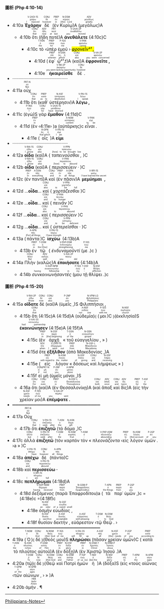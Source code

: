 #### 圖析 (Php 4:10-14)

- <rt>4:10a</rt> <RUBY><ruby><ruby><strong>Ἐχάρην</strong><rt>I rejoiced</rt></ruby><rt>χαίρω</rt></ruby><rt>V-2AOI-1S</rt></RUBY> <RUBY><ruby><ruby>δὲ<rt>however</rt></ruby><rt>δέ</rt></ruby><rt>CONJ</rt></RUBY> (<RUBY><ruby><ruby>ἐν<rt>in</rt></ruby><rt>ἐν</rt></ruby><rt>PREP</rt></RUBY> <RUBY><ruby><ruby>Κυρίῳ<rt>[the] Lord</rt></ruby><rt>κύριος</rt></ruby><rt>N-DSM</rt></RUBY>)A (<RUBY><ruby><ruby>μεγάλως<rt>greatly</rt></ruby><rt>μεγάλως</rt></ruby><rt>ADV</rt></RUBY>)A
	- <rt>4:10b</rt> <RUBY><ruby><ruby>ὅτι<rt>that</rt></ruby><rt>ὅτι</rt></ruby><rt>CONJ</rt></RUBY> (<RUBY><ruby><ruby>ἤδη<rt>now</rt></ruby><rt>ἤδη</rt></ruby><rt>ADV</rt></RUBY> <RUBY><ruby><ruby>ποτὲ<rt>at last</rt></ruby><rt>ποτέ</rt></ruby><rt>PRT</rt></RUBY>)A <RUBY><ruby><ruby><strong>ἀνεθάλετε</strong><rt>you revived</rt></ruby><rt>ἀναθάλλω</rt></ruby><rt>V-2AAI-2P</rt></RUBY> {<rt>4:10c</rt>}C
		- <rt>4:10c</rt> <RUBY><ruby><ruby>τὸ<rt>the</rt></ruby><rt>ὁ</rt></ruby><rt>T-ASN</rt></RUBY> ‹<RUBY><ruby><ruby>ὑπὲρ<rt>for</rt></ruby><rt>ὑπέρ</rt></ruby><rt>PREP</rt></RUBY> <RUBY><ruby><ruby>ἐμοῦ<rt>me</rt></ruby><rt>ἐγώ</rt></ruby><rt>P-1GS</rt></RUBY> › <RUBY><ruby><ruby><mark><em>φρονεῖν°¹ ,</em></mark><rt>caring</rt></ruby><rt>φρονέω</rt></ruby><rt>V-PAN</rt></RUBY>
			- <rt>4:10d</rt> (<RUBY><ruby><ruby>ἐφ᾽<rt>wherein</rt></ruby><rt>ἐπί</rt></ruby><rt>PREP</rt></RUBY> <RUBY><ruby><ruby>ᾧ°¹⮥<rt>which</rt></ruby><rt>ὅς, ἥ</rt></ruby><rt>R-DSN</rt></RUBY>)A (<RUBY><ruby><ruby>καὶ<rt>also</rt></ruby><rt>καί</rt></ruby><rt>CONJ</rt></RUBY>)A <RUBY><ruby><ruby><strong>ἐφρονεῖτε ,</strong><rt>you were concerned</rt></ruby><rt>φρονέω</rt></ruby><rt>V-IAI-2P</rt></RUBY> 
			- <rt>4:10e</rt> <RUBY><ruby><ruby><strong>ἠκαιρεῖσθε</strong><rt>you were lacking opportunity</rt></ruby><rt>ἀκαιρέω</rt></ruby><rt>V-INI-2P</rt></RUBY> <RUBY><ruby><ruby>δέ .<rt>however</rt></ruby><rt>δέ</rt></ruby><rt>CONJ</rt></RUBY> 
- ·············································
- <rt>4:11a</rt> <RUBY><ruby><ruby>οὐχ<rt>Not</rt></ruby><rt>οὐ</rt></ruby><rt>PRT-N</rt></RUBY> 
	- <rt>4:11b</rt> <RUBY><ruby><ruby>ὅτι<rt>that</rt></ruby><rt>ὅτι</rt></ruby><rt>CONJ</rt></RUBY> (<RUBY><ruby><ruby>καθ᾽<rt>as to</rt></ruby><rt>κατά</rt></ruby><rt>PREP</rt></RUBY> <RUBY><ruby><ruby>ὑστέρησιν<rt>destitution</rt></ruby><rt>ὑστέρησις</rt></ruby><rt>N-ASF</rt></RUBY>)A <RUBY><ruby><ruby><strong>λέγω ,</strong><rt>I speak</rt></ruby><rt>λέγω</rt></ruby><rt>V-PAI-1S</rt></RUBY> 
- <rt>4:11c</rt> (<RUBY><ruby><ruby>ἐγὼ<rt>I</rt></ruby><rt>ἐγώ</rt></ruby><rt>P-1NS</rt></RUBY>)S <RUBY><ruby><ruby>γὰρ<rt>for</rt></ruby><rt>γάρ</rt></ruby><rt>CONJ</rt></RUBY> <RUBY><ruby><ruby><strong>ἔμαθον</strong><rt>have learned</rt></ruby><rt>μανθάνω</rt></ruby><rt>V-2AAI-1S</rt></RUBY> {<rt>4:11d</rt>}C
	- <rt>4:11d</rt> (<RUBY><ruby><ruby>ἐν<rt>in</rt></ruby><rt>ἐν</rt></ruby><rt>PREP</rt></RUBY> ‹<rt>4:11e</rt>› )a (<RUBY><ruby><ruby>αὐτάρκης<rt>content</rt></ruby><rt>αὐτάρκης</rt></ruby><rt>A-NSM</rt></RUBY>)c <RUBY><ruby><ruby><em>εἶναι .</em><rt>to be</rt></ruby><rt>εἰμί</rt></ruby><rt>V-PAN</rt></RUBY>
		- <rt>4:11e</rt> (<RUBY><ruby><ruby>οἷς<rt>that which</rt></ruby><rt>ὅς, ἥ</rt></ruby><rt>R-DPN</rt></RUBY>)A <RUBY><ruby><ruby><strong>εἰμι</strong><rt>I am</rt></ruby><rt>εἰμί</rt></ruby><rt>V-PAI-1S</rt></RUBY>
- ·············································
- <rt>4:12a</rt> <RUBY><ruby><ruby><strong>οἶδα</strong><rt>I know</rt></ruby><rt>εἴδω</rt></ruby><rt>V-RAI-1S</rt></RUBY> (<RUBY><ruby><ruby>καὶ<rt>also</rt></ruby><rt>καί</rt></ruby><rt>CONJ</rt></RUBY>)A { <RUBY><ruby><ruby><em>ταπεινοῦσθαι ,</em><rt>[how] to be brought low</rt></ruby><rt>ταπεινόω</rt></ruby><rt>V-PPN</rt></RUBY> }C 
- <rt>4:12b</rt> <RUBY><ruby><ruby><strong>οἶδα</strong><rt>I know</rt></ruby><rt>εἴδω</rt></ruby><rt>V-RAI-1S</rt></RUBY> (<RUBY><ruby><ruby>καὶ<rt>also</rt></ruby><rt>καί</rt></ruby><rt>CONJ</rt></RUBY>)A { <RUBY><ruby><ruby><em>περισσεύειν ·</em><rt>[how] to abound</rt></ruby><rt>περισσεύω</rt></ruby><rt>V-PAN</rt></RUBY> }C
- <rt>4:12c</rt> (<RUBY><ruby><ruby>ἐν<rt>In</rt></ruby><rt>ἐν</rt></ruby><rt>PREP</rt></RUBY> <RUBY><ruby><ruby>παντὶ<rt>everything</rt></ruby><rt>πᾶς</rt></ruby><rt>A-DSN</rt></RUBY>)A <RUBY><ruby><ruby>καὶ<rt>and</rt></ruby><rt>καί</rt></ruby><rt>CONJ</rt></RUBY> (<RUBY><ruby><ruby>ἐν<rt>in</rt></ruby><rt>ἐν</rt></ruby><rt>PREP</rt></RUBY> <RUBY><ruby><ruby>πᾶσιν<rt>all things</rt></ruby><rt>πᾶς</rt></ruby><rt>A-DPN</rt></RUBY>)A <RUBY><ruby><ruby><strong>μεμύημαι ,</strong><rt>I have learned the secret</rt></ruby><rt>μυέω</rt></ruby><rt>V-RPI-1S</rt></RUBY> 
- <rt>4:12d</rt> ...<strong>οἶδα</strong>... <RUBY><ruby><ruby>καὶ<rt>also</rt></ruby><rt>καί</rt></ruby><rt>CONJ</rt></RUBY> { <RUBY><ruby><ruby><em>χορτάζεσθαι</em><rt>to be full</rt></ruby><rt>χορτάζω</rt></ruby><rt>V-PPN</rt></RUBY> }C
- <rt>4:12e</rt> ...<strong>οἶδα</strong>... <RUBY><ruby><ruby>καὶ<rt>and</rt></ruby><rt>καί</rt></ruby><rt>CONJ</rt></RUBY> { <RUBY><ruby><ruby><em>πεινᾶν</em><rt>to hunger</rt></ruby><rt>πεινάω</rt></ruby><rt>V-PAN</rt></RUBY> }C
- <rt>4:12f</rt> ...<strong>οἶδα</strong>... <RUBY><ruby><ruby>καὶ<rt>also</rt></ruby><rt>καί</rt></ruby><rt>CONJ</rt></RUBY> { <RUBY><ruby><ruby><em>περισσεύειν</em><rt>to abound</rt></ruby><rt>περισσεύω</rt></ruby><rt>V-PAN</rt></RUBY> }C
- <rt>4:12g</rt> ...<strong>οἶδα</strong>... <RUBY><ruby><ruby>καὶ<rt>and</rt></ruby><rt>καί</rt></ruby><rt>CONJ</rt></RUBY> { <RUBY><ruby><ruby><em>ὑστερεῖσθαι ·</em><rt>to be deficient</rt></ruby><rt>ὑστερέω</rt></ruby><rt>V-PPN</rt></RUBY> }C
- <rt>4:13a</rt> (<RUBY><ruby><ruby>πάντα<rt>[For] all things</rt></ruby><rt>πᾶς</rt></ruby><rt>A-APN</rt></RUBY>)C <RUBY><ruby><ruby><strong>ἰσχύω</strong><rt>I have strength</rt></ruby><rt>ἰσχύω</rt></ruby><rt>V-PAI-1S</rt></RUBY> (<rt>4:13b</rt>)A
	- <rt>4:13b</rt> <RUBY><ruby><ruby>ἐν<rt>in</rt></ruby><rt>ἐν</rt></ruby><rt>PREP</rt></RUBY> <RUBY><ruby><ruby>τῷ<rt>the [One]</rt></ruby><rt>ὁ</rt></ruby><rt>T-DSM</rt></RUBY> { <RUBY><ruby><ruby><em>ἐνδυναμοῦντί</em><rt>strengthening</rt></ruby><rt>ἐνδυναμόω</rt></ruby><rt>V-PAP-DSM</rt></RUBY> (<RUBY><ruby><ruby>με .<rt>me</rt></ruby><rt>ἐγώ</rt></ruby><rt>P-1AS</rt></RUBY>)c }
- <rt>4:14a</rt> <RUBY><ruby><ruby>Πλὴν<rt>But</rt></ruby><rt>πλήν</rt></ruby><rt>CONJ</rt></RUBY> (<RUBY><ruby><ruby>καλῶς<rt>well</rt></ruby><rt>καλῶς</rt></ruby><rt>ADV</rt></RUBY>)A <RUBY><ruby><ruby><strong>ἐποιήσατε</strong><rt>you did</rt></ruby><rt>ποιέω</rt></ruby><rt>V-AAI-2P</rt></RUBY> {<rt>4:14b</rt>}A
	- <rt>4:14b</rt> <RUBY><ruby><ruby><em>συνκοινωνήσαντές</em><rt>having fellowship in</rt></ruby><rt>συγκοινωνέω</rt></ruby><rt>V-AAP-NPM</rt></RUBY> (<RUBY><ruby><ruby>μου<rt>my</rt></ruby><rt>ἐγώ</rt></ruby><rt>P-1GS</rt></RUBY> <RUBY><ruby><ruby>τῇ<rt>-</rt></ruby><rt>ὁ</rt></ruby><rt>T-DSF</rt></RUBY> <RUBY><ruby><ruby>θλίψει .<rt>affliction</rt></ruby><rt>θλῖψις</rt></ruby><rt>N-DSF</rt></RUBY>)c


#### 圖析 (Php 4:15-20)


- <rt>4:15a</rt> <RUBY><ruby><ruby><strong>οἴδατε</strong><rt>Know</rt></ruby><rt>εἴδω</rt></ruby><rt>V-RAI-2P</rt></RUBY> <RUBY><ruby><ruby>δὲ<rt>now</rt></ruby><rt>δέ</rt></ruby><rt>CONJ</rt></RUBY> (<RUBY><ruby><ruby>καὶ<rt>also</rt></ruby><rt>καί</rt></ruby><rt>CONJ</rt></RUBY>)A (<RUBY><ruby><ruby>ὑμεῖς ,<rt>you</rt></ruby><rt>σύ</rt></ruby><rt>P-2NP</rt></RUBY>)S <RUBY><ruby><ruby>Φιλιππήσιοι ,<rt>Philippians</rt></ruby><rt>Φιλιππήσιος</rt></ruby><rt>N-VPM-LG</rt></RUBY> 
	- <rt>4:15b</rt> <RUBY><ruby><ruby>ὅτι<rt>that</rt></ruby><rt>ὅτι</rt></ruby><rt>CONJ</rt></RUBY> (<rt>4:15c</rt>)A {<rt>4:15d</rt>}A (<RUBY><ruby><ruby>οὐδεμία<rt>not one</rt></ruby><rt>οὐδείς</rt></ruby><rt>A-NSF</rt></RUBY>)⦇ (<RUBY><ruby><ruby>μοι<rt>with me</rt></ruby><rt>ἐγώ</rt></ruby><rt>P-1DS</rt></RUBY>)C ⦈(<RUBY><ruby><ruby>ἐκκλησία<rt>church</rt></ruby><rt>ἐκκλησία</rt></ruby><rt>N-NSF</rt></RUBY>)S <RUBY><ruby><ruby><strong>ἐκοινώνησεν</strong><rt>had partnership</rt></ruby><rt>κοινωνέω</rt></ruby><rt>V-AAI-3S</rt></RUBY> (<rt>4:15e</rt>)A  (<rt>4:15f</rt>)A
		- <rt>4:15c</rt> (<RUBY><ruby><ruby>ἐν<rt>in</rt></ruby><rt>ἐν</rt></ruby><rt>PREP</rt></RUBY> <RUBY><ruby><ruby>ἀρχῇ<rt>[the] beginning</rt></ruby><rt>ἀρχή</rt></ruby><rt>N-DSF</rt></RUBY> « <RUBY><ruby><ruby>τοῦ<rt>of the</rt></ruby><rt>ὁ</rt></ruby><rt>T-GSN</rt></RUBY> <RUBY><ruby><ruby>εὐαγγελίου ,<rt>gospel</rt></ruby><rt>εὐαγγέλιον</rt></ruby><rt>N-GSN</rt></RUBY> » )
		- <rt>4:15d</rt> <RUBY><ruby><ruby>ὅτε<rt>when</rt></ruby><rt>ὅτε</rt></ruby><rt>ADV</rt></RUBY> <RUBY><ruby><ruby><strong>ἐξῆλθον</strong><rt>I went out</rt></ruby><rt>ἐξέρχομαι</rt></ruby><rt>V-2AAI-1S</rt></RUBY> (<RUBY><ruby><ruby>ἀπὸ<rt>from</rt></ruby><rt>ἀπό</rt></ruby><rt>PREP</rt></RUBY> <RUBY><ruby><ruby>Μακεδονίας ,<rt>Macedonia</rt></ruby><rt>Μακεδονία</rt></ruby><rt>N-GSF-L</rt></RUBY>)A
		- <rt>4:15e</rt> (<RUBY><ruby><ruby>εἰς<rt>with regard to</rt></ruby><rt>εἰς</rt></ruby><rt>PREP</rt></RUBY> <RUBY><ruby><ruby>λόγον<rt>the matter</rt></ruby><rt>λόγος</rt></ruby><rt>N-ASM</rt></RUBY> « <RUBY><ruby><ruby>δόσεως<rt>of giving</rt></ruby><rt>δόσις</rt></ruby><rt>N-GSF</rt></RUBY> <RUBY><ruby><ruby>καὶ<rt>and</rt></ruby><rt>καί</rt></ruby><rt>CONJ</rt></RUBY> <RUBY><ruby><ruby>λήμψεως<rt>receiving</rt></ruby><rt>λῆψις</rt></ruby><rt>N-GSF</rt></RUBY> » )
		- <rt>4:15f</rt> <RUBY><ruby><ruby>εἰ<rt>if</rt></ruby><rt>εἰ</rt></ruby><rt>CONJ</rt></RUBY> <RUBY><ruby><ruby>μὴ<rt>not</rt></ruby><rt>μή</rt></ruby><rt>PRT-N</rt></RUBY> (<RUBY><ruby><ruby>ὑμεῖς<rt>you</rt></ruby><rt>σύ</rt></ruby><rt>P-2NP</rt></RUBY> <RUBY><ruby><ruby>μόνοι ,<rt>alone</rt></ruby><rt>μόνος</rt></ruby><rt>A-NPM</rt></RUBY>)S
	- <rt>4:16a</rt> <RUBY><ruby><ruby>ὅτι<rt>For</rt></ruby><rt>ὅτι</rt></ruby><rt>CONJ</rt></RUBY> (<RUBY><ruby><ruby>καὶ<rt>even</rt></ruby><rt>καί</rt></ruby><rt>CONJ</rt></RUBY>)A (<RUBY><ruby><ruby>ἐν<rt>in</rt></ruby><rt>ἐν</rt></ruby><rt>PREP</rt></RUBY> <RUBY><ruby><ruby>Θεσσαλονίκῃ<rt>Thessalonica</rt></ruby><rt>Θεσσαλονίκη</rt></ruby><rt>N-DSF-L</rt></RUBY>)A (<RUBY><ruby><ruby>καὶ<rt>both</rt></ruby><rt>καί</rt></ruby><rt>CONJ</rt></RUBY> <RUBY><ruby><ruby>ἅπαξ<rt>once</rt></ruby><rt>ἅπαξ</rt></ruby><rt>ADV</rt></RUBY> <RUBY><ruby><ruby>καὶ<rt>and</rt></ruby><rt>καί</rt></ruby><rt>CONJ</rt></RUBY> <RUBY><ruby><ruby>δὶς<rt>twice</rt></ruby><rt>δίς</rt></ruby><rt>ADV</rt></RUBY>)A (<RUBY><ruby><ruby>εἰς<rt>for</rt></ruby><rt>εἰς</rt></ruby><rt>PREP</rt></RUBY> <RUBY><ruby><ruby>τὴν<rt>the</rt></ruby><rt>ὁ</rt></ruby><rt>T-ASF</rt></RUBY> <RUBY><ruby><ruby>χρείαν<rt>needs</rt></ruby><rt>χρεία</rt></ruby><rt>N-ASF</rt></RUBY> <RUBY><ruby><ruby>μοι<rt>of me</rt></ruby><rt>ἐγώ</rt></ruby><rt>P-1DS</rt></RUBY>)A <RUBY><ruby><ruby><strong>ἐπέμψατε .</strong><rt>you sent</rt></ruby><rt>πέμπω</rt></ruby><rt>V-AAI-2P</rt></RUBY> 
- ═════════════════════════════
- <rt>4:17a</rt> <RUBY><ruby><ruby>Οὐχ<rt>Not</rt></ruby><rt>οὐ</rt></ruby><rt>PRT-N</rt></RUBY> 
	- <rt>4:17b</rt> <RUBY><ruby><ruby>ὅτι<rt>that</rt></ruby><rt>ὅτι</rt></ruby><rt>CONJ</rt></RUBY> <RUBY><ruby><ruby><strong>ἐπιζητῶ</strong><rt>I seek after</rt></ruby><rt>ἐπιζητέω</rt></ruby><rt>V-PAI-1S</rt></RUBY> (<RUBY><ruby><ruby>τὸ<rt>the</rt></ruby><rt>ὁ</rt></ruby><rt>T-ASN</rt></RUBY> <RUBY><ruby><ruby>δόμα ,<rt>gift</rt></ruby><rt>δόμα</rt></ruby><rt>N-ASN</rt></RUBY>)C 
- <rt>4:17c</rt> <RUBY><ruby><ruby>ἀλλὰ<rt>but</rt></ruby><rt>ἀλλά</rt></ruby><rt>CONJ</rt></RUBY> <RUBY><ruby><ruby><strong>ἐπιζητῶ</strong><rt>I seek after</rt></ruby><rt>ἐπιζητέω</rt></ruby><rt>V-PAI-1S</rt></RUBY> (<RUBY><ruby><ruby>τὸν<rt>the</rt></ruby><rt>ὁ</rt></ruby><rt>T-ASM</rt></RUBY> <RUBY><ruby><ruby>καρπὸν<rt>fruit</rt></ruby><rt>καρπός</rt></ruby><rt>N-ASM</rt></RUBY> <RUBY><ruby><ruby>τὸν<rt>-</rt></ruby><rt>ὁ</rt></ruby><rt>T-ASM</rt></RUBY> « <RUBY><ruby><ruby><em>πλεονάζοντα</em><rt>abounding</rt></ruby><rt>πλεονάζω</rt></ruby><rt>V-PAP-ASM</rt></RUBY> ‹<RUBY><ruby><ruby>εἰς<rt>to</rt></ruby><rt>εἰς</rt></ruby><rt>PREP</rt></RUBY> <RUBY><ruby><ruby>λόγον<rt>[the] account</rt></ruby><rt>λόγος</rt></ruby><rt>N-ASM</rt></RUBY> <RUBY><ruby><ruby>ὑμῶν .<rt>of you</rt></ruby><rt>σύ</rt></ruby><rt>P-2GP</rt></RUBY> ›a » )C
- <rt>4:18a</rt> <RUBY><ruby><ruby><strong>ἀπέχω</strong><rt>I have</rt></ruby><rt>ἀπέχω</rt></ruby><rt>V-PAI-1S</rt></RUBY> <RUBY><ruby><ruby>δὲ<rt>however</rt></ruby><rt>δέ</rt></ruby><rt>CONJ</rt></RUBY> (<RUBY><ruby><ruby>πάντα<rt>all things</rt></ruby><rt>πᾶς</rt></ruby><rt>A-APN</rt></RUBY>)C
- <rt>4:18b</rt> <RUBY><ruby><ruby>καὶ<rt>and</rt></ruby><rt>καί</rt></ruby><rt>CONJ</rt></RUBY> <RUBY><ruby><ruby><strong>περισσεύω ·</strong><rt>abound</rt></ruby><rt>περισσεύω</rt></ruby><rt>V-PAI-1S</rt></RUBY> 
- <rt>4:18c</rt> <RUBY><ruby><ruby><strong>πεπλήρωμαι</strong><rt>I am full</rt></ruby><rt>πληρόω</rt></ruby><rt>V-RPI-1S</rt></RUBY> {<rt>4:18d</rt>}A
	- <rt>4:18d</rt> <RUBY><ruby><ruby><em>δεξάμενος</em><rt>having received</rt></ruby><rt>δέχομαι</rt></ruby><rt>V-ADP-NSM</rt></RUBY> (<RUBY><ruby><ruby>παρὰ<rt>from</rt></ruby><rt>παρά</rt></ruby><rt>PREP</rt></RUBY> <RUBY><ruby><ruby>Ἐπαφροδίτου<rt>Epaphroditus</rt></ruby><rt>Ἐπαφρόδιτος</rt></ruby><rt>N-GSM-P</rt></RUBY>)a (<RUBY><ruby><ruby>τὰ<rt>the things</rt></ruby><rt>ὁ</rt></ruby><rt>T-APN</rt></RUBY> <RUBY><ruby><ruby>παρ᾽<rt>from</rt></ruby><rt>παρά</rt></ruby><rt>PREP</rt></RUBY> <RUBY><ruby><ruby>ὑμῶν ,<rt>you</rt></ruby><rt>σύ</rt></ruby><rt>P-2GP</rt></RUBY>)c =(<rt>4:18e</rt>)c =(<rt>4:18f</rt>)c
		- <rt>4:18e</rt> <RUBY><ruby><ruby>ὀσμὴν<rt>an odor</rt></ruby><rt>ὀσμή</rt></ruby><rt>N-ASF</rt></RUBY> <RUBY><ruby><ruby>εὐωδίας ,<rt>of a sweet smell</rt></ruby><rt>εὐωδία</rt></ruby><rt>N-GSF</rt></RUBY>
		- <rt>4:18f</rt> <RUBY><ruby><ruby>θυσίαν<rt>a sacrifice</rt></ruby><rt>θυσία</rt></ruby><rt>N-ASF</rt></RUBY> <RUBY><ruby><ruby>δεκτήν ,<rt>acceptable</rt></ruby><rt>δεκτός</rt></ruby><rt>A-ASF</rt></RUBY> <RUBY><ruby><ruby>εὐάρεστον<rt>well-pleasing</rt></ruby><rt>εὐάρεστος</rt></ruby><rt>A-ASF</rt></RUBY> ‹<RUBY><ruby><ruby>τῷ<rt>-</rt></ruby><rt>ὁ</rt></ruby><rt>T-DSM</rt></RUBY> <RUBY><ruby><ruby>Θεῷ .<rt>to God</rt></ruby><rt>θεός</rt></ruby><rt>N-DSM</rt></RUBY> ›
- ═════════════════════════════
- <rt>4:19a</rt> (<RUBY><ruby><ruby>Ὁ<rt>-</rt></ruby><rt>ὁ</rt></ruby><rt>T-NSM</rt></RUBY>)⦇ <RUBY><ruby><ruby>δὲ<rt>And</rt></ruby><rt>δέ</rt></ruby><rt>CONJ</rt></RUBY> ⦈(<RUBY><ruby><ruby>Θεός<rt>[the] God</rt></ruby><rt>θεός</rt></ruby><rt>N-NSM</rt></RUBY> <RUBY><ruby><ruby>μου<rt>of me</rt></ruby><rt>ἐγώ</rt></ruby><rt>P-1GS</rt></RUBY>)S <RUBY><ruby><ruby><strong>πληρώσει</strong><rt>will fill up</rt></ruby><rt>πληρόω</rt></ruby><rt>V-FAI-3S</rt></RUBY> (<RUBY><ruby><ruby>πᾶσαν<rt>all</rt></ruby><rt>πᾶς</rt></ruby><rt>A-ASF</rt></RUBY> <RUBY><ruby><ruby>χρείαν<rt>[the] needs</rt></ruby><rt>χρεία</rt></ruby><rt>N-ASF</rt></RUBY> <RUBY><ruby><ruby>ὑμῶν<rt>of you</rt></ruby><rt>σύ</rt></ruby><rt>P-2GP</rt></RUBY>)C (<RUBY><ruby><ruby>κατὰ<rt>according to</rt></ruby><rt>κατά</rt></ruby><rt>PREP</rt></RUBY> <RUBY><ruby><ruby>τὸ<rt>the</rt></ruby><rt>ὁ</rt></ruby><rt>T-ASN</rt></RUBY> <RUBY><ruby><ruby>πλοῦτος<rt>riches</rt></ruby><rt>πλοῦτος</rt></ruby><rt>N-ASN</rt></RUBY> <RUBY><ruby><ruby>αὐτοῦ<rt>of Him</rt></ruby><rt>αὐτός</rt></ruby><rt>P-GSM</rt></RUBY>)A (<RUBY><ruby><ruby>ἐν<rt>in</rt></ruby><rt>ἐν</rt></ruby><rt>PREP</rt></RUBY> <RUBY><ruby><ruby>δόξῃ<rt>glory</rt></ruby><rt>δόξα</rt></ruby><rt>N-DSF</rt></RUBY>)A (<RUBY><ruby><ruby>ἐν<rt>in</rt></ruby><rt>ἐν</rt></ruby><rt>PREP</rt></RUBY> <RUBY><ruby><ruby>Χριστῷ<rt>Christ</rt></ruby><rt>Χριστός</rt></ruby><rt>N-DSM-T</rt></RUBY> <RUBY><ruby><ruby>Ἰησοῦ .<rt>Jesus</rt></ruby><rt>Ἰησοῦς</rt></ruby><rt>N-DSM-P</rt></RUBY>)A
- <rt>4:20a</rt> (<RUBY><ruby><ruby>τῷ<rt>To</rt></ruby><rt>ὁ</rt></ruby><rt>T-DSM</rt></RUBY>)⦇ <RUBY><ruby><ruby>δὲ<rt>now</rt></ruby><rt>δέ</rt></ruby><rt>CONJ</rt></RUBY> ⦈(<RUBY><ruby><ruby>Θεῷ<rt>[the] God</rt></ruby><rt>θεός</rt></ruby><rt>N-DSM</rt></RUBY> <RUBY><ruby><ruby>καὶ<rt>and</rt></ruby><rt>καί</rt></ruby><rt>CONJ</rt></RUBY> <RUBY><ruby><ruby>Πατρὶ<rt>Father</rt></ruby><rt>πατήρ</rt></ruby><rt>N-DSM</rt></RUBY> <RUBY><ruby><ruby>ἡμῶν<rt>of us [is]</rt></ruby><rt>ἐγώ</rt></ruby><rt>P-1GP</rt></RUBY> <RUBY><ruby><ruby>ἡ<rt>[be] the</rt></ruby><rt>ὁ</rt></ruby><rt>T-NSF</rt></RUBY>)A (<RUBY><ruby><ruby>δόξα<rt>glory</rt></ruby><rt>δόξα</rt></ruby><rt>N-NSF</rt></RUBY>)S (<RUBY><ruby><ruby>εἰς<rt>to</rt></ruby><rt>εἰς</rt></ruby><rt>PREP</rt></RUBY> «<RUBY><ruby><ruby>τοὺς<rt>the</rt></ruby><rt>ὁ</rt></ruby><rt>T-APM</rt></RUBY> <RUBY><ruby><ruby>αἰῶνας<rt>ages</rt></ruby><rt>αἰών</rt></ruby><rt>N-APM</rt></RUBY> ‹<RUBY><ruby><ruby>τῶν<rt>of the</rt></ruby><rt>ὁ</rt></ruby><rt>T-GPM</rt></RUBY> <RUBY><ruby><ruby>αἰώνων ,<rt>ages</rt></ruby><rt>αἰών</rt></ruby><rt>N-GPM</rt></RUBY> › » )A 
- <rt>4:20b</rt> <RUBY><ruby><ruby>ἀμήν . ¶<rt>Amen</rt></ruby><rt>ἀμήν</rt></ruby><rt>HEB</rt></RUBY>




---
[Philippians-Notes↵](Philippians-Notes.md)
